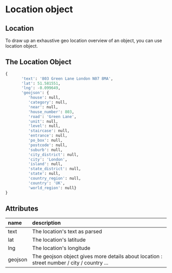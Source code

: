 # Location object

## Location

To draw up an exhaustive geo location overview of an object, you can use location
 object.

## The Location Object

```python
{
       'text': '803 Green Lane London N07 8MA',
       'lat': 51.581551, 
       'lng': -0.099649, 
       'geojson': {
          'house': null, 
          'category': null, 
          'near': null, 
          'house_number': 803, 
          'road': 'Green Lane', 
          'unit': null, 
          'level': null, 
          'staircase': null, 
          'entrance': null, 
          'po_box': null, 
          'postcode': null, 
          'suburb': null, 
          'city_district': null, 
          'city': 'London', 
          'island': null, 
          'state_district': null, 
          'state': null, 
          'country_region': null, 
          'country': 'UK', 
          'world_region': null}
}
```

## Attributes

| name | description |
| :--- | :--- |
| text | The location's text as parsed |
| lat | The location's latitude |
| lng | The location's longitude |
| geojson | The geojson object gives more details about location : street number / city / country ... |

